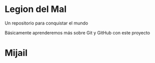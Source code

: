 # Legion del Mal
Un repositorio para conquistar el mundo

Básicamente aprenderemos más sobre Git y GitHub con este proyecto


# Mijail

